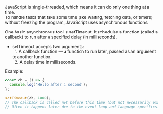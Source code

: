 JavaScript is single-threaded, which means it can do only one thing at a time.  
To handle tasks that take some time (like waiting, fetching data, or timers) without freezing the program, JavaScript uses asynchronous functions.

One basic asynchronous tool is setTimeout. It schedules a function (called a callback) to run after a specified delay (in milliseconds).

- setTimeout accepts two arguments:  
  1. A callback function — a function to run later, passed as an argument to another function.  
  2. A delay time in milliseconds.

Example:

```js
const cb = () => {
  console.log('Hello after 1 second');
};

setTimeout(cb, 1000);
// The callback is called not before this time (but not necessarily exactly at the moment).
// Often it happens later due to the event loop and language specifics.
```
